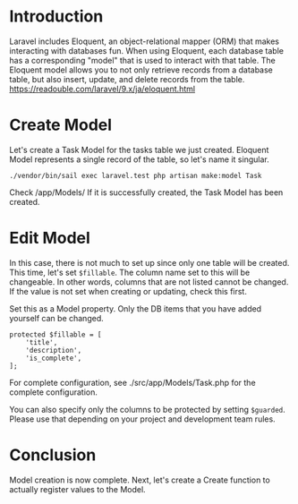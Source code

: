 # Introduction
Laravel includes Eloquent, an object-relational mapper (ORM) that makes interacting with databases fun. 
When using Eloquent, each database table has a corresponding "model" that is used to interact with that table. 
The Eloquent model allows you to not only retrieve records from a database table, but also insert, update, and delete records from the table. 
https://readouble.com/laravel/9.x/ja/eloquent.html

# Create Model
Let's create a Task Model for the tasks table we just created. 
Eloquent Model represents a single record of the table, so let's name it singular.

``` 
./vendor/bin/sail exec laravel.test php artisan make:model Task
```

Check /app/Models/ 
If it is successfully created, the Task Model has been created. 

# Edit Model
In this case, there is not much to set up since only one table will be created. 
This time, let's set `$fillable`. 
The column name set to this will be changeable. 
In other words, columns that are not listed cannot be changed. 
If the value is not set when creating or updating, check this first. 

Set this as a Model property. 
Only the DB items that you have added yourself can be changed. 
```
protected $fillable = [
    'title',
    'description',
    'is_complete',
];
```
For complete configuration, see ./src/app/Models/Task.php for the complete configuration.

You can also specify only the columns to be protected by setting `$guarded`. 
Please use that depending on your project and development team rules. 


# Conclusion
Model creation is now complete. 
Next, let's create a Create function to actually register values to the Model. 
